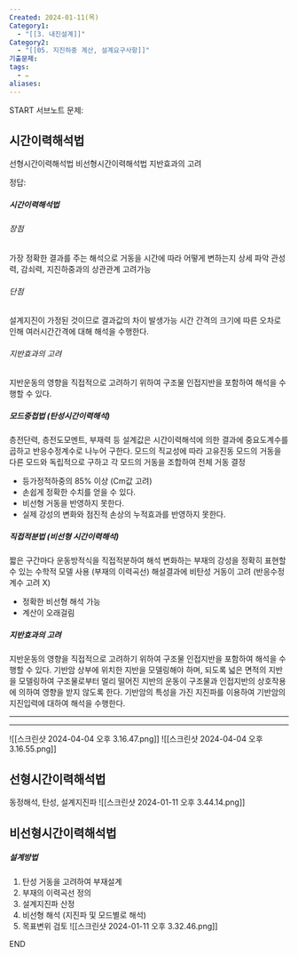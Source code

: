 ```yaml
---
Created: 2024-01-11(목)
Category1:
  - "[[3. 내진설계]]"
Category2:
  - "[[05. 지진하중 계산, 설계요구사항]]"
기출문제:
tags:
  - ✏️
aliases:
---
```

START
서브노트
문제:  
## 시간이력해석법 
선형시간이력해석법
비선형시간이력해석법
지반효과의 고려

정답: 

##### 시간이력해석법
###### 장점
가장 정확한 결과를 주는 해석으로 거동을 시간에 따라 어떻게 변하는지 상세 파악
관성력, 감쇠력, 지진하중과의 상관관계 고려가능
###### 단점
설계지진이 가정된 것이므로 결과값의 차이 발생가능
시간 간격의 크기에 따른 오차로 인해 여러시간간격에 대해 해석을 수행한다.
###### 지반효과의 고려
지반운동의 영향을 직접적으로 고려하기 위하여 구조물 인접지반을 포함하여 해석을 수행할 수 있다.
##### 모드중첩법 (탄성시간이력해석)
층전단력, 층전도모멘트, 부재력 등 설계값은 시간이력해석에 의한 결과에 중요도계수를 곱하고 반응수정계수로 나누어 구한다.
모드의 직교성에 따라 고유진동 모드의 거동을 다른 모드와 독립적으로 구하고 각 모드의 거동을 조합하여 전체 거동 결정
- 등가정적하중의 85% 이상 (Cm값 고려)
- 손쉽게 정확한 수치를 얻을 수 있다.
- 비선형 거동을 반영하지 못한다.
- 실제 강성의 변화와 점진적 손상의 누적효과를 반영하지 못한다.
##### 직접적분법 (비선형 시간이력해석)
짧은 구간마다 운동방적식을 직접적분하여 해석
변화하는 부재의 강성을 정확히 표현할 수 있는 수학적 모델 사용 (부재의 이력곡선)
해설결과에 비탄성 거동이 고려 (반응수정계수 고려 X)
- 정확한 비선형 해석 가능
- 계산이 오래걸림
##### 지반효과의 고려
지반운동의 영향을 직접적으로 고려하기 위하여 구조물 인접지반을 포함하여 해석을 수행할 수 있다. 기반암 상부에 위치한 지반을 모델링해야 하며, 되도록 넓은 면적의 지반을 모델링하여 구조물로부터 멀리 떨어진 지반의 운동이 구조물과 인접지반의 상호작용에 의하여 영향을 받지 않도록 한다. 기반암의 특성을 가진 지진파를 이용하여 기반암의 지진입력에 대하여 해석을 수행한다.


***
***
![[스크린샷 2024-04-04 오후 3.16.47.png]]
![[스크린샷 2024-04-04 오후 3.16.55.png]]
## 선형시간이력해석법
동정해석, 탄성, 설계지진파
![[스크린샷 2024-01-11 오후 3.44.14.png]]

## 비선형시간이력해석법

##### 설계방법
1. 탄성 거동을 고려하여 부재설계
2. 부재의 이력곡선 정의
3. 설계지진파 산정
4. 비선형 해석 (지진파 및 모드별로 해석)
5. 목표변위 검토
![[스크린샷 2024-01-11 오후 3.32.46.png]]
<!--ID: 1704960953976-->
END

